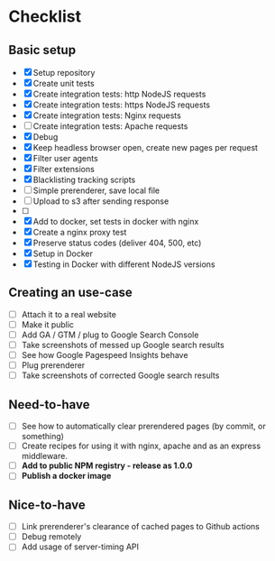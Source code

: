 # Checklist

## Basic setup

- [x] Setup repository
- [x] Create unit tests
- [x] Create integration tests: http NodeJS requests
- [x] Create integration tests: https NodeJS requests
- [x] Create integration tests: Nginx requests
- [ ] Create integration tests: Apache requests
- [x] Debug
- [x] Keep headless browser open, create new pages per request
- [x] Filter user agents
- [x] Filter extensions
- [x] Blacklisting tracking scripts
- [ ] Simple prerenderer, save local file
- [ ] Upload to s3 after sending response
- [ ] 
- [x] Add to docker, set tests in docker with nginx
- [x] Create a nginx proxy test
- [x] Preserve status codes (deliver 404, 500, etc)
- [x] Setup in Docker
- [x] Testing in Docker with different NodeJS versions

## Creating an use-case

- [ ] Attach it to a real website
- [ ] Make it public
- [ ] Add GA / GTM / plug to Google Search Console
- [ ] Take screenshots of messed up Google search results
- [ ] See how Google Pagespeed Insights behave
- [ ] Plug prerenderer
- [ ] Take screenshots of corrected Google search results

## Need-to-have

- [ ] See how to automatically clear prerendered pages (by commit, or something)
- [ ] Create recipes for using it with nginx, apache and as an express middleware.
- [ ] **Add to public NPM registry - release as 1.0.0**
- [ ] **Publish a docker image**

## Nice-to-have

- [ ] Link prerenderer's clearance of cached pages to Github actions
- [ ] Debug remotely
- [ ] Add usage of server-timing API
